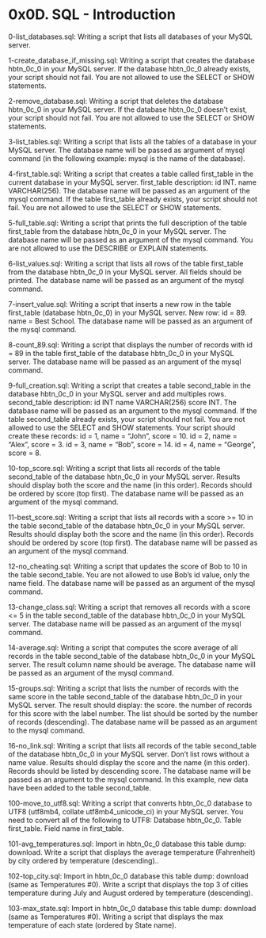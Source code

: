 # **0x0D. SQL - Introduction**

0-list_databases.sql: Writing a script that lists all databases of your MySQL server.

1-create_database_if_missing.sql: Writing a script that creates the database hbtn_0c_0 in your MySQL server. If the database hbtn_0c_0 already exists, your script should not fail. You are not allowed to use the SELECT or SHOW statements.

2-remove_database.sql: Writing a script that deletes the database hbtn_0c_0 in your MySQL server. If the database hbtn_0c_0 doesn’t exist, your script should not fail. You are not allowed to use the SELECT or SHOW statements.

3-list_tables.sql: Writing a script that lists all the tables of a database in your MySQL server. The database name will be passed as argument of mysql command (in the following example: mysql is the name of the database).

4-first_table.sql: Writing a script that creates a table called first_table in the current database in your MySQL server. first_table description: id INT. name VARCHAR(256). The database name will be passed as an argument of the mysql command. If the table first_table already exists, your script should not fail. You are not allowed to use the SELECT or SHOW statements.

5-full_table.sql: Writing a script that prints the full description of the table first_table from the database hbtn_0c_0 in your MySQL server. The database name will be passed as an argument of the mysql command. You are not allowed to use the DESCRIBE or EXPLAIN statements.

6-list_values.sql: Writing a script that lists all rows of the table first_table from the database hbtn_0c_0 in your MySQL server. All fields should be printed. The database name will be passed as an argument of the mysql command.

7-insert_value.sql: Writing a script that inserts a new row in the table first_table (database hbtn_0c_0) in your MySQL server. New row: id = 89. name = Best School. The database name will be passed as an argument of the mysql command.

8-count_89.sql: Writing a script that displays the number of records with id = 89 in the table first_table of the database hbtn_0c_0 in your MySQL server. The database name will be passed as an argument of the mysql command.

9-full_creation.sql: Writing a script that creates a table second_table in the database hbtn_0c_0 in your MySQL server and add multiples rows. second_table description: id INT name VARCHAR(256) score INT. The database name will be passed as an argument to the mysql command. If the table second_table already exists, your script should not fail. You are not allowed to use the SELECT and SHOW statements. Your script should create these records: id = 1, name = “John”, score = 10. id = 2, name = “Alex”, score = 3. id = 3, name = “Bob”, score = 14. id = 4, name = “George”, score = 8.

10-top_score.sql: Writing a script that lists all records of the table second_table of the database hbtn_0c_0 in your MySQL server. Results should display both the score and the name (in this order). Records should be ordered by score (top first). The database name will be passed as an argument of the mysql command.

11-best_score.sql: Writing a script that lists all records with a score >= 10 in the table second_table of the database hbtn_0c_0 in your MySQL server. Results should display both the score and the name (in this order). Records should be ordered by score (top first). The database name will be passed as an argument of the mysql command.

12-no_cheating.sql: Writing a script that updates the score of Bob to 10 in the table second_table. You are not allowed to use Bob’s id value, only the name field. The database name will be passed as an argument of the mysql command.

13-change_class.sql: Writing a script that removes all records with a score <= 5 in the table second_table of the database hbtn_0c_0 in your MySQL server. The database name will be passed as an argument of the mysql command.

14-average.sql: Writing a script that computes the score average of all records in the table second_table of the database hbtn_0c_0 in your MySQL server. The result column name should be average. The database name will be passed as an argument of the mysql command.

15-groups.sql: Writing a script that lists the number of records with the same score in the table second_table of the database hbtn_0c_0 in your MySQL server. The result should display: the score. the number of records for this score with the label number. The list should be sorted by the number of records (descending). The database name will be passed as an argument to the mysql command.

16-no_link.sql: Writing a script that lists all records of the table second_table of the database hbtn_0c_0 in your MySQL server. Don’t list rows without a name value. Results should display the score and the name (in this order). Records should be listed by descending score. The database name will be passed as an argument to the mysql command. In this example, new data have been added to the table second_table.

100-move_to_utf8.sql: Writing a script that converts hbtn_0c_0 database to UTF8 (utf8mb4, collate utf8mb4_unicode_ci) in your MySQL server. You need to convert all of the following to UTF8: Database hbtn_0c_0. Table first_table. Field name in first_table.

101-avg_temperatures.sql: Import in hbtn_0c_0 database this table dump: download. Write a script that displays the average temperature (Fahrenheit) by city ordered by temperature (descending)..

102-top_city.sql: Import in hbtn_0c_0 database this table dump: download (same as Temperatures #0). Write a script that displays the top 3 of cities temperature during July and August ordered by temperature (descending).

103-max_state.sql: Import in hbtn_0c_0 database this table dump: download (same as Temperatures #0). Writing a script that displays the max temperature of each state (ordered by State name).
